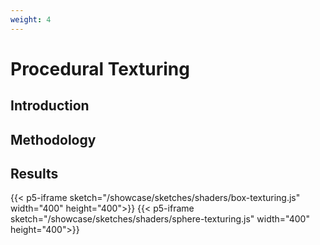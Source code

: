 ```yaml
---
weight: 4
---
```

# Procedural Texturing

## Introduction 

## Methodology

## Results

{{< p5-iframe sketch="/showcase/sketches/shaders/box-texturing.js" width="400" height="400">}}
{{< p5-iframe sketch="/showcase/sketches/shaders/sphere-texturing.js" width="400" height="400">}}